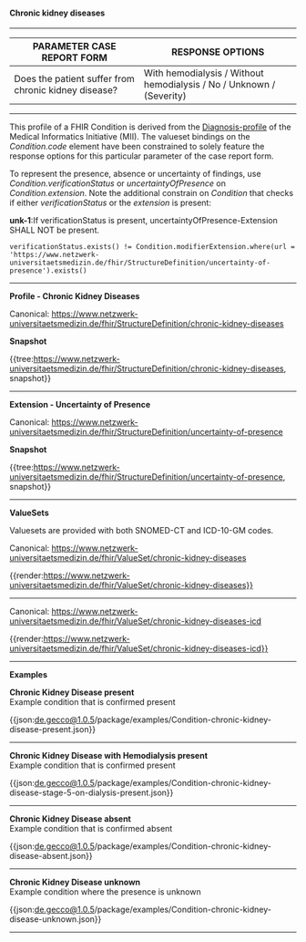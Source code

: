 #### Chronic kidney diseases

---

| PARAMETER CASE REPORT FORM | RESPONSE OPTIONS |
|--------------|-----------|
| Does the patient suffer from chronic kidney disease? | With hemodialysis / Without hemodialysis / No / Unknown / (Severity) | 

---

This profile of a FHIR Condition is derived from the [Diagnosis-profile](https://simplifier.net/packages/de.medizininformatikinitiative.kerndatensatz.diagnose/2.0.0-alpha3/files/402364) of the Medical Informatics Initiative (MII). The valueset bindings on the *Condition.code* element have been constrained to solely feature the response options for this particular parameter of the case report form. 

To represent the presence, absence or uncertainty of findings, use *Condition.verificationStatus* or *uncertaintyOfPresence* on *Condition.extension*. Note the additional constrain on *Condition* that checks if either *verificationStatus* or the *extension* is present:
<br> 

**unk-1**:If verificationStatus is present, uncertaintyOfPresence-Extension SHALL NOT be present.

`verificationStatus.exists() != Condition.modifierExtension.where(url = 'https://www.netzwerk-universitaetsmedizin.de/fhir/StructureDefinition/uncertainty-of-presence').exists()` 

---

**Profile - Chronic Kidney Diseases**

Canonical: https://www.netzwerk-universitaetsmedizin.de/fhir/StructureDefinition/chronic-kidney-diseases

**Snapshot**

{{tree:https://www.netzwerk-universitaetsmedizin.de/fhir/StructureDefinition/chronic-kidney-diseases, snapshot}}

---

**Extension - Uncertainty of Presence**

Canonical: https://www.netzwerk-universitaetsmedizin.de/fhir/StructureDefinition/uncertainty-of-presence

**Snapshot**

{{tree:https://www.netzwerk-universitaetsmedizin.de/fhir/StructureDefinition/uncertainty-of-presence, snapshot}}

---

**ValueSets**

Valuesets are provided with both SNOMED-CT and ICD-10-GM codes.

Canonical: https://www.netzwerk-universitaetsmedizin.de/fhir/ValueSet/chronic-kidney-diseases

{{render:https://www.netzwerk-universitaetsmedizin.de/fhir/ValueSet/chronic-kidney-diseases}}

---

Canonical: https://www.netzwerk-universitaetsmedizin.de/fhir/ValueSet/chronic-kidney-diseases-icd

{{render:https://www.netzwerk-universitaetsmedizin.de/fhir/ValueSet/chronic-kidney-diseases-icd}}

---

**Examples**

**Chronic Kidney Disease present**
<br>
Example condition that is confirmed present 

{{json:de.gecco@1.0.5/package/examples/Condition-chronic-kidney-disease-present.json}} 

---

**Chronic Kidney Disease with Hemodialysis present**
<br>
Example condition that is confirmed present 

{{json:de.gecco@1.0.5/package/examples/Condition-chronic-kidney-disease-stage-5-on-dialysis-present.json}} 

---

**Chronic Kidney Disease absent**
<br>
Example condition that is confirmed absent

{{json:de.gecco@1.0.5/package/examples/Condition-chronic-kidney-disease-absent.json}} 

---

**Chronic Kidney Disease unknown**
<br>
Example condition where the presence is unknown

{{json:de.gecco@1.0.5/package/examples/Condition-chronic-kidney-disease-unknown.json}}  

---